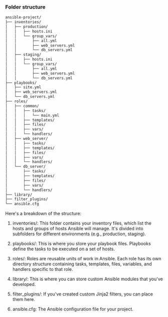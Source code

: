 

### Folder structure

```txt
ansible-project/
├── inventories/
│   ├── production/
│   │   ├── hosts.ini
│   │   └── group_vars/
│   │       ├── all.yml
│   │       ├── web_servers.yml
│   │       └── db_servers.yml
│   ├── staging/
│   │   ├── hosts.ini
│   │   └── group_vars/
│   │       ├── all.yml
│   │       ├── web_servers.yml
│   │       └── db_servers.yml
├── playbooks/
│   ├── site.yml
│   ├── web_servers.yml
│   └── db_servers.yml
├── roles/
│   ├── common/
│   │   ├── tasks/
│   │   │   └── main.yml
│   │   ├── templates/
│   │   ├── files/
│   │   ├── vars/
│   │   └── handlers/
│   ├── web_server/
│   │   ├── tasks/
│   │   ├── templates/
│   │   ├── files/
│   │   ├── vars/
│   │   └── handlers/
│   └── db_server/
│       ├── tasks/
│       ├── templates/
│       ├── files/
│       ├── vars/
│       └── handlers/
├── library/
├── filter_plugins/
└── ansible.cfg
```
Here's a breakdown of the structure:

1. inventories/: This folder contains your inventory files, which list the hosts and groups of hosts Ansible will manage. It's divided into subfolders for different environments (e.g., production, staging).

2. playbooks/: This is where you store your playbook files. Playbooks define the tasks to be executed on a set of hosts.

3. roles/: Roles are reusable units of work in Ansible. Each role has its own directory structure containing tasks, templates, files, variables, and handlers specific to that role.

4. library/: This is where you can store custom Ansible modules that you've developed.

5. filter_plugins/: If you've created custom Jinja2 filters, you can place them here.

6. ansible.cfg: The Ansible configuration file for your project.